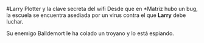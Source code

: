 #Larry Plotter y la clave secreta del wifi
Desde que en *Matriz hubo un bug, la escuela se encuentra asediada por un virus
contra el que **Larry** debe luchar. 

Su enemigo Balldemort le ha colado un troyano y lo está espiando. 
